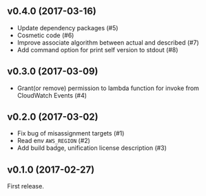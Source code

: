 ## v0.4.0 (2017-03-16)
- Update dependency packages (#5)
- Cosmetic code (#6)
- Improve associate algorithm between actual and described (#7)
- Add command option for print self version to stdout (#8)

## v0.3.0 (2017-03-09)
- Grant(or remove) permission to lambda function for invoke from CloudWatch Events (#4)

## v0.2.0 (2017-03-02)
- Fix bug of misassignment targets (#1)
- Read env `AWS_REGION` (#2)
- Add build badge, unification license description (#3)

## v0.1.0 (2017-02-27)
First release.
